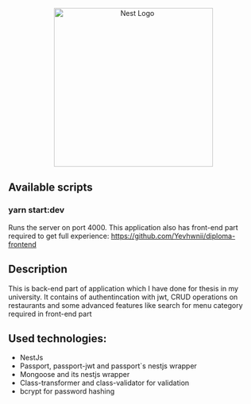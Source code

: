 <p align="center">
  <a href="http://nestjs.com/" target="blank"><img src="https://nestjs.com/img/logo_text.svg" width="320" alt="Nest Logo" /></a>
</p>

## Available scripts

### yarn start:dev

Runs the server on port 4000. This application also has front-end part required to get full experience:
https://github.com/Yevhwnii/diploma-frontend

## Description

This is back-end part of application which I have done for thesis in my university. It contains of authentincation with
jwt, CRUD operations on restaurants and some advanced features like search for menu category required in front-end part

## Used technologies:

- NestJs
- Passport, passport-jwt and passport`s nestjs wrapper
- Mongoose and its nestjs wrapper
- Class-transformer and class-validator for validation
- bcrypt for password hashing
